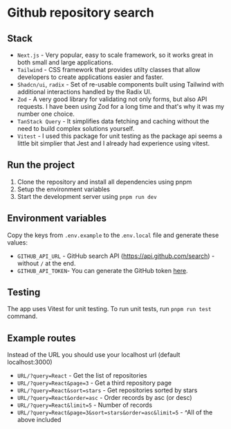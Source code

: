 # Github repository search

## Stack

- `Next.js` - Very popular, easy to scale framework, so it works great in both small and large applications.
- `Tailwind` - CSS framework that provides utilty classes that allow developers to create applications easier and faster.
- `Shadcn/ui`, `radix` - Set of re-usable components built using Tailwind with additional interactions handled by the Radix UI.
- `Zod` - A very good library for validating not only forms, but also API requests. I have been using Zod for a long time and that's why it was my number one choice.
- `TanStack Query` - It simplifies data fetching and caching without the need to build complex solutions yourself.
- `Vitest` - I used this package for unit testing as the package api seems a little bit simplier that Jest and I already had experience using vitest.

## Run the project

1. Clone the repository and install all dependencies using pnpm
2. Setup the environment variables
3. Start the development server using `pnpm run dev`

## Environment variables

Copy the keys from `.env.example` to the .`env.local` file and generate these values:

- `GITHUB_API_URL` - GitHub search API (https://api.github.com/search) - without `/` at the end.
- `GITHUB_API_TOKEN`- You can generate the GitHub token [here](https://github.com/settings/tokens?type=beta).

## Testing

The app uses Vitest for unit testing. To run unit tests, run `pnpm run test` command.

## Example routes

Instead of the URL you should use your localhost url (default localhost:3000)

- `URL/?query=React` - Get the list of repositories
- `URL/?query=React&page=3` - Get a third repository page
- `URL/?query=React&sort=stars` - Get repositories sorted by stars
- `URL/?query=React&order=asc` - Order records by asc (or desc)
- `URL/?query=React&limit=5` - Number of records
- `URL/?query=React&page=3&sort=stars&order=asc&limit=5` - ^All of the above included
